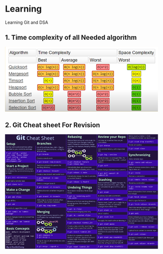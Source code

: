 # Learning
Learning Git and DSA

## 1. Time complexity of all Needed algorithm
![Time complexity](https://github.com/hitaishkumar/Learning/blob/main/Time%20Complexity%20of%20all%20Sorting%20algo.png)

## 2.  Git Cheat sheet For Revision
![ Git Cheat sheet](https://github.com/hitaishkumar/Learning/blob/main/Git%20Cheat%20Sheet.png)